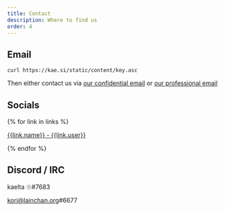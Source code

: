 ```yaml
---
title: Contact
description: Where to find us
order: 4
---
```


## Email

`curl https://kae.si/static/content/key.asc`

Then either contact us via <a href="mailto:{{site.author.email}}">our confidential email</a> or <a href="mailto:bowen.cass17@gmail.com">our professional email</a>

## Socials

{% for link in links %}

<a href="{{link.url}}"> {{link.name}} - {{link.user}} </a>

{% endfor %}

## Discord / IRC

kaelta ☉#7683

kori@lainchan.org#6677
